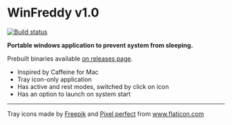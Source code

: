 # WinFreddy v1.0
[![Build status](https://ci.appveyor.com/api/projects/status/rnio924m0n0ksike?svg=true)](https://ci.appveyor.com/project/KrusnikViers/winfreddy)

**Portable windows application to prevent system from sleeping.**

Prebuilt binaries available [on releases page](https://github.com/KrusnikViers/WinFreddy/releases).

* Inspired by Caffeine for Mac
* Tray icon-only application
* Has active and rest modes, switched by click on icon
* Has an option to launch on system start

---
Tray icons made by [Freepik](http://www.freepik.com) and [Pixel perfect](https://icon54.com/) from www.flaticon.com
